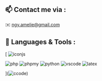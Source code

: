 

<!--
**4rtmelly/4rtmelly** is a ✨ _special_ ✨ repository because its `README.md` (this file) appears on your GitHub profile.

Here are some ideas to get you started:

- 🔭 I’m currently working on ...
- 🌱 I’m currently learning ...
- 👯 I’m looking to collaborate on ...
- 🤔 I’m looking for help with ...
- 💬 Ask me about ...
- 📫 How to reach me: ...
- 😄 Pronouns: ...
- ⚡ Fun fact: ...
-->
## :mailbox: Contact me via :

:envelope: ngy.amelie@gmail.com

## :school_satchel: Languages & Tools :

[](url)
[
![iconjs](https://user-images.githubusercontent.com/60700094/109816600-36d36f00-7c31-11eb-8b0e-8f1289791a30.png)

![php](https://user-images.githubusercontent.com/60700094/109816621-3dfa7d00-7c31-11eb-9714-62df73b9d3fe.png)
![phpmy](https://user-images.githubusercontent.com/60700094/109816639-405cd700-7c31-11eb-9acd-8a1923e4491e.png)
![python](https://user-images.githubusercontent.com/60700094/109816649-4357c780-7c31-11eb-987a-4fc1e828746d.png)
![vscode](https://user-images.githubusercontent.com/60700094/109816656-45ba2180-7c31-11eb-8683-5b14ea84eb6f.png)
![latex](https://user-images.githubusercontent.com/60700094/109816612-3a66f600-7c31-11eb-85b9-7b054f6d667d.png)


](![ccode](https://user-images.githubusercontent.com/60700094/109816586-33d87e80-7c31-11eb-83f0-14f555f7f830.png))

